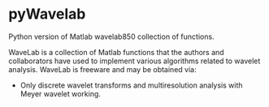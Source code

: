 # pyWavelab
Python version of Matlab wavelab850 collection of functions.

WaveLab is a collection of Matlab functions that the authors and collaborators have used to implement various algorithms related to wavelet analysis. 
WaveLab is freeware and may be obtained via:
[](https://statweb.stanford.edu/~wavelab/)

* Only discrete wavelet transforms and multiresolution analysis with Meyer wavelet working.
